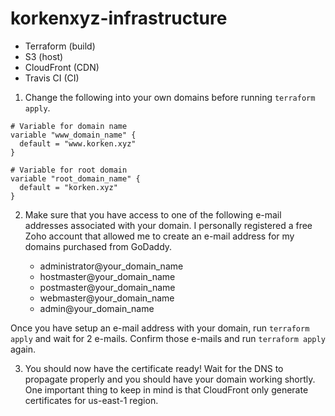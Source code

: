 # korkenxyz-infrastructure
- Terraform (build)
- S3 (host)
- CloudFront (CDN)
- Travis CI (CI)


1. Change the following into your own domains before running `terraform apply`.
```
# Variable for domain name
variable "www_domain_name" {
  default = "www.korken.xyz"
}

# Variable for root domain
variable "root_domain_name" {
  default = "korken.xyz"
}
```

2. Make sure that you have access to one of the following e-mail addresses associated with your domain. I personally registered a free Zoho account that allowed me to create an e-mail address for my domains purchased from GoDaddy.

    - administrator@your_domain_name
    - hostmaster@your_domain_name
    - postmaster@your_domain_name
    - webmaster@your_domain_name
    - admin@your_domain_name

Once you have setup an e-mail address with your domain, run `terraform apply` and wait for 2 e-mails. Confirm those e-mails and run `terraform apply` again.

3. You should now have the certificate ready! Wait for the DNS to propagate properly and you should have your domain working shortly. One important thing to keep in mind is that CloudFront only generate certificates for us-east-1 region.
